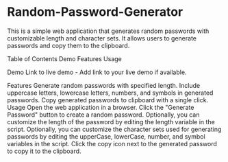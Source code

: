 # Random-Password-Generator
This is a simple web application that generates random passwords with customizable length and character sets. It allows users to generate passwords and copy them to the clipboard.

Table of Contents
Demo
Features
Usage

Demo
Link to live demo - Add link to your live demo if available.

Features
Generate random passwords with specified length.
Include uppercase letters, lowercase letters, numbers, and symbols in generated passwords.
Copy generated passwords to clipboard with a single click.
Usage
Open the web application in a browser.
Click the "Generate Password" button to create a random password.
Optionally, you can customize the length of the password by editing the length variable in the script.
Optionally, you can customize the character sets used for generating passwords by editing the upperCase, lowerCase, number, and symbol variables in the script.
Click the copy icon next to the generated password to copy it to the clipboard.
